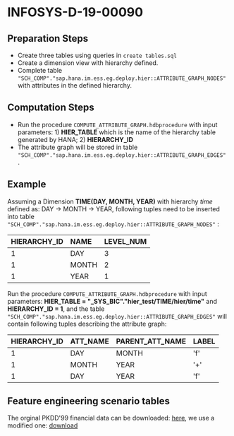 # INFOSYS-D-19-00090


## Preparation Steps

* Create three tables using queries in `create tables.sql`
* Create a dimension view with hierarchy defined.
* Complete table `"SCH_COMP"."sap.hana.im.ess.eg.deploy.hier::ATTRIBUTE_GRAPH_NODES"` with attributes in the defined hierarchy.



## Computation Steps
* Run the procedure `COMPUTE_ATTRIBUTE_GRAPH.hdbprocedure` with input parameters: 1) **HIER_TABLE** which is the name of the hierarchy table generated by HANA; 2) **HIERARCHY_ID**
* The attribute graph will be stored in table `"SCH_COMP"."sap.hana.im.ess.eg.deploy.hier::ATTRIBUTE_GRAPH_EDGES" `.

## Example
Assuming a Dimension **TIME(DAY, MONTH, YEAR)** with hierarchy _time_ defined as: DAY -> MONTH -> YEAR, following tuples need to be inserted into table `"SCH_COMP"."sap.hana.im.ess.eg.deploy.hier::ATTRIBUTE_GRAPH_NODES"` :

| HIERARCHY_ID | NAME | LEVEL_NUM |
| :- | :- | :- |
| 1 | DAY | 3 |
| 1 | MONTH | 2|
| 1 | YEAR  | 1|

Run the procedure `COMPUTE_ATTRIBUTE_GRAPH.hdbprocedure` with input parameters: **HIER_TABLE = "_SYS_BIC"."hier_test/TIME/hier/time"** and **HIERARCHY_ID = 1**, and the table `"SCH_COMP"."sap.hana.im.ess.eg.deploy.hier::ATTRIBUTE_GRAPH_EDGES"`  will contain following tuples describing the attribute graph:

| HIERARCHY_ID | ATT_NAME | PARENT_ATT_NAME | LABEL |
| :-| :- | :- |:- |
|1 | DAY | MONTH | 'f' |
|1 | MONTH | YEAR | '+' |
|1 | DAY | YEAR | 'f' |


## Feature engineering scenario tables

The orginal PKDD'99 financial data can be downloaded: [here](https://sorry.vse.cz/~berka/challenge/PAST/index.html), we use a modified one: [download](https://drive.google.com/open?id=1KczF7rg6OHd7LaXZU16pCpeadacpHGXj)
